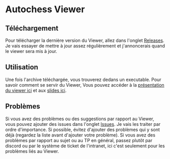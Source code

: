 # Autochess Viewer

## Téléchargement

Pour télécharger la dernière version du Viewer, allez dans l'onglet [Releases](https://github.com/GabrielVidal1/AutochessViewerACDC/releases). Je vais essayer de mettre à jour assez régulièrement et j'annoncerais quand le viewer sera mis à jour.

## Utilisation

Une fois l'archive téléchargée, vous trouverez dedans un executable. Pour savoir comment se servir du Viewer,
Vous pouvez accéder à la [présentation du viewer ici]() et aux [slides ici](https://docs.google.com/presentation/d/1Gn2Sa1z1toJcRcQauW8PF9qM6GCPLQ9jCvBN62Pu77w/edit?usp=sharing). 

## Problèmes

Si vous avez des problèmes ou des suggestions par rapport au Viewer, vous pouvez ajouter des issues dans l'onglet [Issues](https://github.com/GabrielVidal1/AutochessViewerACDC/issues). Je vais les traiter par ordre d'importance. Si possible, évitez d'ajouter des problèmes qui y sont déjà (regardez la liste avant d'ajouter votre problème).
Si vous avez des problèmes par rapport au sujet ou au TP en général, passez plutôt par discord ou par le système de ticket de l'intranet, ici c'est seulement pour les problèmes liés au Viewer.
